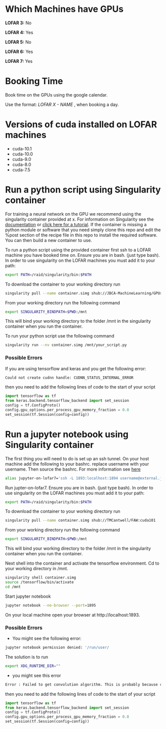 # Which Machines have GPUs

**LOFAR 3:** No

**LOFAR 4:** Yes

**LOFAR 5:** No

**LOFAR 6:** Yes

**LOFAR 7:** Yes

# Booking Time

Book time on the GPUs using the google calendar. 

Use the format: *LOFAR X - NAME* , when booking a day. 

# Versions of cuda installed on LOFAR machines

* cuda-10.1
* cuda-10.0
* cuda-9.0
* cuda-8.0
* cuda-7.5

# Run a python script using Singularity container

For training a neural network on the GPU we recommend using the singularity container provided at x. 
For information on Singularity see the [documentation](https://www.sylabs.io/docs/) or [click here for a tutorial](https://github.com/NIH-HPC/Singularity-Tutorial).
If the container is missing a python module or software that you need simply clone this repo and edit the %post
section of the recipe file in this repo to install the required software. You can then build a new container to use. 

To run a python script using the provided container first ssh to a LOFAR machine you have booked time on. 
Ensure you are in bash. (just type bash). In order to use singularity on the LOFAR machines you must add it to your path:

```bash
export PATH=/raid/singularity/bin:$PATH
```

To download the container to your working directory run


```bash
singularity pull --name container.simg shub://JBCA-MachineLearning/GPUs:cuda10 
```

From your working directory run the following command
```bash
export SINGULARITY_BINDPATH=$PWD:/mnt
```

This will bind your working directory to the folder /mnt in the singularity container when you run the container. 

To run your python script use the following command

```bash
singularity run --nv container.simg /mnt/your_script.py
```

### Possible Errors
If you are using tensorflow and keras and you get the following error:


```bash
Could not create cudnn handle: CUDNN_STATUS_INTERNAL_ERROR
```

then you need to add the following lines of code to the start of your script
```python
import tensorflow as tf
from keras.backend.tensorflow_backend import set_session
config = tf.ConfigProto()
config.gpu_options.per_process_gpu_memory_fraction = 0.8
set_session(tf.Session(config=config))
```

# Run a jupyter notebook using Singularity container

The first thing you will need to do is set up an ssh tunnel. On your host machine add the following to your bashrc.
replace username with your username. Then source the bashrc. For more information see [here](https://medium.com/@sankarshan7/how-to-run-jupyter-notebook-in-server-which-is-at-multi-hop-distance-a02bc8e78314)

```bash
alias jupyter-on-lofar7='ssh -L 1893:localhost:1894 username@external.jb.man.ac.uk -t ssh -L 1894:localhost:1895 username@lofar7.jb.man.ac.uk'
```

Run jupter-on-lofar7. Ensure you are in bash. (just type bash). In order to use singularity on the LOFAR machines you must add it to your path:

```bash
export PATH=/raid/singularity/bin:$PATH
```

To download the container to your working directory run


```bash
singularity pull --name container.simg shub://TMCantwell/FAW:cuda101 
```

From your working directory run the following command
```bash
export SINGULARITY_BINDPATH=$PWD:/mnt
```

This will bind your working directory to the folder /mnt in the singularity container when you run the container. 

Next shell into the container and activate the tensorflow environment. Cd to your working directory in /mnt.
```bash
singularity shell container.simg
source /tensorflow/bin/activate
cd /mnt
```

Start jupyter notebook
```bash
jupyter notebook --no-browser --port=1895
```

On your local machine open your browser at http://localhost:1893. 

### Possible Errors

* You might see the following error:
```bash
jupyter notebook permission denied: '/run/user/
```

The solution is to run 
```bash
export XDG_RUNTIME_DIR=""
```


* you might see this error
```bash
Error : Failed to get convolution algorithm. This is probably because cuDNN failed to initialize, so try looking to see if a warning log message was printed above.
```

then you need to add the following lines of code to the start of your script
```python
import tensorflow as tf
from keras.backend.tensorflow_backend import set_session
config = tf.ConfigProto()
config.gpu_options.per_process_gpu_memory_fraction = 0.8
set_session(tf.Session(config=config))
```
